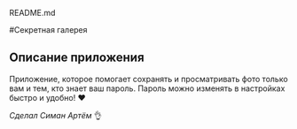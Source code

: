 README.md

#Секретная галерея

## Описание приложения

Приложение, которое помогает сохранять и просматривать фото только вам и тем, кто знает ваш пароль. Пароль можно изменять в настройках быстро и удобно! :heart:


 *Сделал Симан Артём* :ok_hand:
